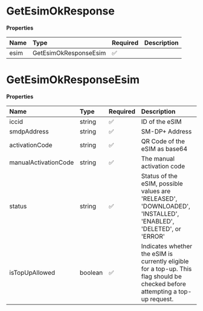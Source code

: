 # GetEsimOkResponse

**Properties**

| Name | Type                  | Required | Description |
| :--- | :-------------------- | :------- | :---------- |
| esim | GetEsimOkResponseEsim | ✅       |             |

# GetEsimOkResponseEsim

**Properties**

| Name                 | Type    | Required | Description                                                                                                                    |
| :------------------- | :------ | :------- | :----------------------------------------------------------------------------------------------------------------------------- |
| iccid                | string  | ✅       | ID of the eSIM                                                                                                                 |
| smdpAddress          | string  | ✅       | SM-DP+ Address                                                                                                                 |
| activationCode       | string  | ✅       | QR Code of the eSIM as base64                                                                                                  |
| manualActivationCode | string  | ✅       | The manual activation code                                                                                                     |
| status               | string  | ✅       | Status of the eSIM, possible values are 'RELEASED', 'DOWNLOADED', 'INSTALLED', 'ENABLED', 'DELETED', or 'ERROR'                |
| isTopUpAllowed       | boolean | ✅       | Indicates whether the eSIM is currently eligible for a top-up. This flag should be checked before attempting a top-up request. |
